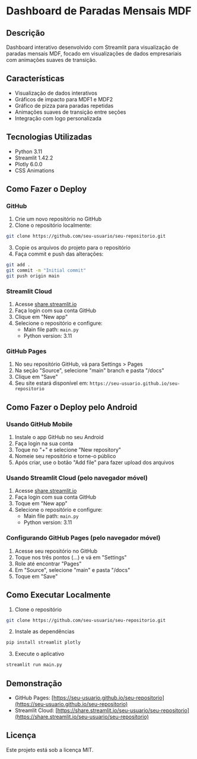 # Dashboard de Paradas Mensais MDF

## Descrição
Dashboard interativo desenvolvido com Streamlit para visualização de paradas mensais MDF, focado em visualizações de dados empresariais com animações suaves de transição.

## Características
- Visualização de dados interativos
- Gráficos de impacto para MDF1 e MDF2
- Gráfico de pizza para paradas repetidas
- Animações suaves de transição entre seções
- Integração com logo personalizada

## Tecnologias Utilizadas
- Python 3.11
- Streamlit 1.42.2
- Plotly 6.0.0
- CSS Animations

## Como Fazer o Deploy
### GitHub
1. Crie um novo repositório no GitHub
2. Clone o repositório localmente:
```bash
git clone https://github.com/seu-usuario/seu-repositorio.git
```

3. Copie os arquivos do projeto para o repositório
4. Faça commit e push das alterações:
```bash
git add .
git commit -m "Initial commit"
git push origin main
```

### Streamlit Cloud
1. Acesse [share.streamlit.io](https://share.streamlit.io)
2. Faça login com sua conta GitHub
3. Clique em "New app"
4. Selecione o repositório e configure:
   - Main file path: `main.py`
   - Python version: 3.11

### GitHub Pages
1. No seu repositório GitHub, vá para Settings > Pages
2. Na seção "Source", selecione "main" branch e pasta "/docs"
3. Clique em "Save"
4. Seu site estará disponível em: `https://seu-usuario.github.io/seu-repositorio`

## Como Fazer o Deploy pelo Android

### Usando GitHub Mobile
1. Instale o app GitHub no seu Android
2. Faça login na sua conta
3. Toque no "+" e selecione "New repository"
4. Nomeie seu repositório e torne-o público
5. Após criar, use o botão "Add file" para fazer upload dos arquivos

### Usando Streamlit Cloud (pelo navegador móvel)
1. Acesse [share.streamlit.io](https://share.streamlit.io)
2. Faça login com sua conta GitHub
3. Toque em "New app"
4. Selecione o repositório e configure:
   - Main file path: `main.py`
   - Python version: 3.11

### Configurando GitHub Pages (pelo navegador móvel)
1. Acesse seu repositório no GitHub
2. Toque nos três pontos (...) e vá em "Settings"
3. Role até encontrar "Pages"
4. Em "Source", selecione "main" e pasta "/docs"
5. Toque em "Save"

## Como Executar Localmente
1. Clone o repositório
```bash
git clone https://github.com/seu-usuario/seu-repositorio.git
```

2. Instale as dependências
```bash
pip install streamlit plotly
```

3. Execute o aplicativo
```bash
streamlit run main.py
```

## Demonstração
- GitHub Pages: [https://seu-usuario.github.io/seu-repositorio](https://seu-usuario.github.io/seu-repositorio)
- Streamlit Cloud: [https://share.streamlit.io/seu-usuario/seu-repositorio](https://share.streamlit.io/seu-usuario/seu-repositorio)

## Licença
Este projeto está sob a licença MIT.